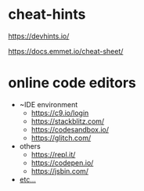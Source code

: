 # cheat-hints

https://devhints.io/

https://docs.emmet.io/cheat-sheet/

# online code editors

- ~IDE environment
  - https://c9.io/login
  - https://stackblitz.com/
  - https://codesandbox.io/
  - https://glitch.com/
- others
  - https://repl.it/
  - https://codepen.io/
  - https://jsbin.com/
- [etc...](./ide.md)
